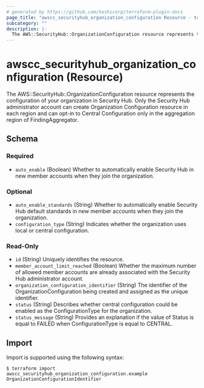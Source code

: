 ```yaml
---
# generated by https://github.com/hashicorp/terraform-plugin-docs
page_title: "awscc_securityhub_organization_configuration Resource - terraform-provider-awscc"
subcategory: ""
description: |-
  The AWS::SecurityHub::OrganizationConfiguration resource represents the configuration of your organization in Security Hub. Only the Security Hub administrator account can create Organization Configuration resource in each region and can opt-in to Central Configuration only in the aggregation region of FindingAggregator.
---
```


# awscc_securityhub_organization_configuration (Resource)

The AWS::SecurityHub::OrganizationConfiguration resource represents the configuration of your organization in Security Hub. Only the Security Hub administrator account can create Organization Configuration resource in each region and can opt-in to Central Configuration only in the aggregation region of FindingAggregator.



<!-- schema generated by tfplugindocs -->
## Schema

### Required

- `auto_enable` (Boolean) Whether to automatically enable Security Hub in new member accounts when they join the organization.

### Optional

- `auto_enable_standards` (String) Whether to automatically enable Security Hub default standards in new member accounts when they join the organization.
- `configuration_type` (String) Indicates whether the organization uses local or central configuration.

### Read-Only

- `id` (String) Uniquely identifies the resource.
- `member_account_limit_reached` (Boolean) Whether the maximum number of allowed member accounts are already associated with the Security Hub administrator account.
- `organization_configuration_identifier` (String) The identifier of the OrganizationConfiguration being created and assigned as the unique identifier.
- `status` (String) Describes whether central configuration could be enabled as the ConfigurationType for the organization.
- `status_message` (String) Provides an explanation if the value of Status is equal to FAILED when ConfigurationType is equal to CENTRAL.

## Import

Import is supported using the following syntax:

```shell
$ terraform import awscc_securityhub_organization_configuration.example OrganizationConfigurationIdentifier
```
